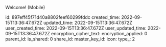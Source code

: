 Welcome! (Mobile)

id: 897eff45f71d40a8802feef60299fddc
created_time: 2022-09-15T13:36:47.672Z
updated_time: 2022-09-15T13:36:47.672Z
user_created_time: 2022-09-15T13:36:47.672Z
user_updated_time: 2022-09-15T13:36:47.672Z
encryption_cipher_text: 
encryption_applied: 0
parent_id: 
is_shared: 0
share_id: 
master_key_id: 
icon: 
type_: 2